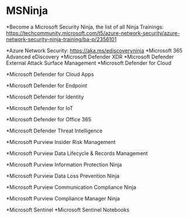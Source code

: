 # MSNinja
*Become a Microsoft Security Ninja, the list of all Ninja Trainings: 
https://techcommunity.microsoft.com/t5/azure-network-security/azure-network-security-ninja-training/ba-p/2356101

*Azure Network Security:
https://aka.ms/ediscoveryninja
*Microsoft 365 Advanced eDiscovery
*Microsoft Defender XDR
*Microsoft Defender External Attack Surface Management
*Microsoft Defender for Cloud

*Microsoft Defender for Cloud Apps

*Microsoft Defender for Endpoint

*Microsoft Defender for Identity

*Microsoft Defender for IoT

*Microsoft Defender for Office 365

*Microsoft Defender Threat Intelligence

*Microsoft Purview Insider Risk Management

*Microsoft Purview Data Lifecycle & Records Management

*Microsoft Purview Information Protection Ninja

*Microsoft Purview Data Loss Prevention Ninja

*Microsoft Purview Communication Compliance Ninja

*Microsoft Purview Compliance Manager Ninja

*Microsoft Sentinel
*Microsoft Sentinel Notebooks
